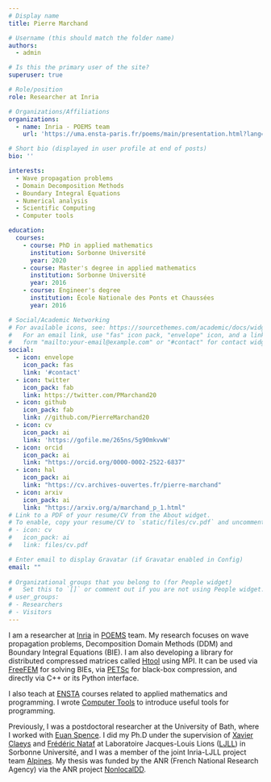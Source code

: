 ```yaml
---
# Display name
title: Pierre Marchand

# Username (this should match the folder name)
authors:
  - admin

# Is this the primary user of the site?
superuser: true

# Role/position
role: Researcher at Inria

# Organizations/Affiliations
organizations:
  - name: Inria - POEMS team
    url: 'https://uma.ensta-paris.fr/poems/main/presentation.html?lang=en'

# Short bio (displayed in user profile at end of posts)
bio: ''

interests:
  - Wave propagation problems
  - Domain Decomposition Methods
  - Boundary Integral Equations
  - Numerical analysis
  - Scientific Computing
  - Computer tools

education:
  courses:
    - course: PhD in applied mathematics
      institution: Sorbonne Université
      year: 2020
    - course: Master's degree in applied mathematics
      institution: Sorbonne Université
      year: 2016
    - course: Engineer's degree
      institution: École Nationale des Ponts et Chaussées
      year: 2016

# Social/Academic Networking
# For available icons, see: https://sourcethemes.com/academic/docs/widgets/#icons
#   For an email link, use "fas" icon pack, "envelope" icon, and a link in the
#   form "mailto:your-email@example.com" or "#contact" for contact widget.
social:
  - icon: envelope
    icon_pack: fas
    link: '#contact'
  - icon: twitter
    icon_pack: fab
    link: https://twitter.com/PMarchand20
  - icon: github
    icon_pack: fab
    link: //github.com/PierreMarchand20
  - icon: cv
    icon_pack: ai
    link: 'https://gofile.me/265ns/5g90mkvwW'
  - icon: orcid
    icon_pack: ai
    link: "https://orcid.org/0000-0002-2522-6837"
  - icon: hal
    icon_pack: ai
    link: "https://cv.archives-ouvertes.fr/pierre-marchand"
  - icon: arxiv
    icon_pack: ai
    link: "https://arxiv.org/a/marchand_p_1.html" 
# Link to a PDF of your resume/CV from the About widget.
# To enable, copy your resume/CV to `static/files/cv.pdf` and uncomment the lines below.  
# - icon: cv
#   icon_pack: ai
#   link: files/cv.pdf

# Enter email to display Gravatar (if Gravatar enabled in Config)
email: ""
  
# Organizational groups that you belong to (for People widget)
#   Set this to `[]` or comment out if you are not using People widget.  
# user_groups:
# - Researchers
# - Visitors
---
```


I am a researcher at [Inria](https://www.inria.fr/fr) in [POEMS](https://uma.ensta-paris.fr/poems/main/presentation.html?lang=en) team. My research focuses on wave propagation problems, Decomposition Domain Methods (DDM) and Boundary Integral Equations (BIE). I am also developing a library for distributed compressed matrices called [Htool](https://htool-documentation.readthedocs.io/en/latest/) using MPI. It can be used via [FreeFEM](https://freefem.org) for solving BIEs, via [PETSc](https://www.mcs.anl.gov/petsc/) for black-box compression, and directly via C++ or its Python interface.

I also teach at [ENSTA](https://www.ensta-paris.fr) courses related to applied mathematics and programming. I wrote [Computer Tools](https://pmarchand.pages.math.cnrs.fr/computertools) to introduce useful tools for programming.

Previously, I was a postdoctoral researcher at the University of Bath, where I worked with [Euan Spence](http://people.bath.ac.uk/eas25/). I did my Ph.D under the supervision of [Xavier Claeys](https://www.ljll.math.upmc.fr/~claeys/) and [Frédéric Nataf](https://www.ljll.math.upmc.fr/nataf/) at Laboratoire Jacques-Louis Lions ([LJLL](https://www.ljll.math.upmc.fr)) in Sorbonne Université, and I was a member of the joint Inria-LJLL project team [Alpines](https://team.inria.fr/alpines/). My thesis was funded by the ANR (French National Research Agency) via the ANR project [NonlocalDD](https://www.ljll.math.upmc.fr/~claeys/nonlocaldd/index.html).
